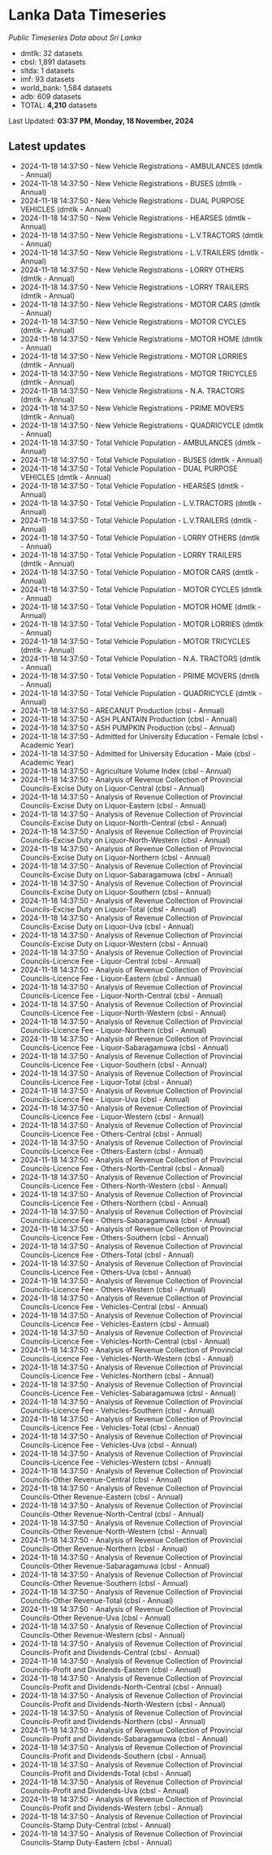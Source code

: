 # Lanka Data Timeseries
*Public Timeseries Data about Sri Lanka*

* dmtlk: 32 datasets
* cbsl: 1,891 datasets
* sltda: 1 datasets
* imf: 93 datasets
* world_bank: 1,584 datasets
* adb: 609 datasets
* TOTAL: **4,210** datasets

Last Updated: **03:37 PM, Monday, 18 November, 2024**

## Latest updates

* 2024-11-18 14:37:50 - New Vehicle Registrations - AMBULANCES (dmtlk - Annual)
* 2024-11-18 14:37:50 - New Vehicle Registrations - BUSES (dmtlk - Annual)
* 2024-11-18 14:37:50 - New Vehicle Registrations - DUAL PURPOSE VEHICLES (dmtlk - Annual)
* 2024-11-18 14:37:50 - New Vehicle Registrations - HEARSES (dmtlk - Annual)
* 2024-11-18 14:37:50 - New Vehicle Registrations - L.V.TRACTORS (dmtlk - Annual)
* 2024-11-18 14:37:50 - New Vehicle Registrations - L.V.TRAILERS (dmtlk - Annual)
* 2024-11-18 14:37:50 - New Vehicle Registrations - LORRY OTHERS (dmtlk - Annual)
* 2024-11-18 14:37:50 - New Vehicle Registrations - LORRY TRAILERS (dmtlk - Annual)
* 2024-11-18 14:37:50 - New Vehicle Registrations - MOTOR CARS (dmtlk - Annual)
* 2024-11-18 14:37:50 - New Vehicle Registrations - MOTOR CYCLES (dmtlk - Annual)
* 2024-11-18 14:37:50 - New Vehicle Registrations - MOTOR HOME (dmtlk - Annual)
* 2024-11-18 14:37:50 - New Vehicle Registrations - MOTOR LORRIES (dmtlk - Annual)
* 2024-11-18 14:37:50 - New Vehicle Registrations - MOTOR TRICYCLES (dmtlk - Annual)
* 2024-11-18 14:37:50 - New Vehicle Registrations - N.A. TRACTORS (dmtlk - Annual)
* 2024-11-18 14:37:50 - New Vehicle Registrations - PRIME MOVERS (dmtlk - Annual)
* 2024-11-18 14:37:50 - New Vehicle Registrations - QUADRICYCLE (dmtlk - Annual)
* 2024-11-18 14:37:50 - Total Vehicle Population - AMBULANCES (dmtlk - Annual)
* 2024-11-18 14:37:50 - Total Vehicle Population - BUSES (dmtlk - Annual)
* 2024-11-18 14:37:50 - Total Vehicle Population - DUAL PURPOSE VEHICLES (dmtlk - Annual)
* 2024-11-18 14:37:50 - Total Vehicle Population - HEARSES (dmtlk - Annual)
* 2024-11-18 14:37:50 - Total Vehicle Population - L.V.TRACTORS (dmtlk - Annual)
* 2024-11-18 14:37:50 - Total Vehicle Population - L.V.TRAILERS (dmtlk - Annual)
* 2024-11-18 14:37:50 - Total Vehicle Population - LORRY OTHERS (dmtlk - Annual)
* 2024-11-18 14:37:50 - Total Vehicle Population - LORRY TRAILERS (dmtlk - Annual)
* 2024-11-18 14:37:50 - Total Vehicle Population - MOTOR CARS (dmtlk - Annual)
* 2024-11-18 14:37:50 - Total Vehicle Population - MOTOR CYCLES (dmtlk - Annual)
* 2024-11-18 14:37:50 - Total Vehicle Population - MOTOR HOME (dmtlk - Annual)
* 2024-11-18 14:37:50 - Total Vehicle Population - MOTOR LORRIES (dmtlk - Annual)
* 2024-11-18 14:37:50 - Total Vehicle Population - MOTOR TRICYCLES (dmtlk - Annual)
* 2024-11-18 14:37:50 - Total Vehicle Population - N.A. TRACTORS (dmtlk - Annual)
* 2024-11-18 14:37:50 - Total Vehicle Population - PRIME MOVERS (dmtlk - Annual)
* 2024-11-18 14:37:50 - Total Vehicle Population - QUADRICYCLE (dmtlk - Annual)
* 2024-11-18 14:37:50 - ARECANUT Production (cbsl - Annual)
* 2024-11-18 14:37:50 - ASH PLANTAIN Production (cbsl - Annual)
* 2024-11-18 14:37:50 - ASH PUMPKIN Production (cbsl - Annual)
* 2024-11-18 14:37:50 - Admitted for University Education - Female (cbsl - Academic Year)
* 2024-11-18 14:37:50 - Admitted for University Education - Male (cbsl - Academic Year)
* 2024-11-18 14:37:50 - Agriculture Volume Index (cbsl - Annual)
* 2024-11-18 14:37:50 - Analysis of Revenue Collection of Provincial Councils-Excise Duty on Liquor-Central (cbsl - Annual)
* 2024-11-18 14:37:50 - Analysis of Revenue Collection of Provincial Councils-Excise Duty on Liquor-Eastern (cbsl - Annual)
* 2024-11-18 14:37:50 - Analysis of Revenue Collection of Provincial Councils-Excise Duty on Liquor-North-Central (cbsl - Annual)
* 2024-11-18 14:37:50 - Analysis of Revenue Collection of Provincial Councils-Excise Duty on Liquor-North-Western (cbsl - Annual)
* 2024-11-18 14:37:50 - Analysis of Revenue Collection of Provincial Councils-Excise Duty on Liquor-Northern (cbsl - Annual)
* 2024-11-18 14:37:50 - Analysis of Revenue Collection of Provincial Councils-Excise Duty on Liquor-Sabaragamuwa (cbsl - Annual)
* 2024-11-18 14:37:50 - Analysis of Revenue Collection of Provincial Councils-Excise Duty on Liquor-Southern (cbsl - Annual)
* 2024-11-18 14:37:50 - Analysis of Revenue Collection of Provincial Councils-Excise Duty on Liquor-Total (cbsl - Annual)
* 2024-11-18 14:37:50 - Analysis of Revenue Collection of Provincial Councils-Excise Duty on Liquor-Uva (cbsl - Annual)
* 2024-11-18 14:37:50 - Analysis of Revenue Collection of Provincial Councils-Excise Duty on Liquor-Western (cbsl - Annual)
* 2024-11-18 14:37:50 - Analysis of Revenue Collection of Provincial Councils-Licence Fee - Liquor-Central (cbsl - Annual)
* 2024-11-18 14:37:50 - Analysis of Revenue Collection of Provincial Councils-Licence Fee - Liquor-Eastern (cbsl - Annual)
* 2024-11-18 14:37:50 - Analysis of Revenue Collection of Provincial Councils-Licence Fee - Liquor-North-Central (cbsl - Annual)
* 2024-11-18 14:37:50 - Analysis of Revenue Collection of Provincial Councils-Licence Fee - Liquor-North-Western (cbsl - Annual)
* 2024-11-18 14:37:50 - Analysis of Revenue Collection of Provincial Councils-Licence Fee - Liquor-Northern (cbsl - Annual)
* 2024-11-18 14:37:50 - Analysis of Revenue Collection of Provincial Councils-Licence Fee - Liquor-Sabaragamuwa (cbsl - Annual)
* 2024-11-18 14:37:50 - Analysis of Revenue Collection of Provincial Councils-Licence Fee - Liquor-Southern (cbsl - Annual)
* 2024-11-18 14:37:50 - Analysis of Revenue Collection of Provincial Councils-Licence Fee - Liquor-Total (cbsl - Annual)
* 2024-11-18 14:37:50 - Analysis of Revenue Collection of Provincial Councils-Licence Fee - Liquor-Uva (cbsl - Annual)
* 2024-11-18 14:37:50 - Analysis of Revenue Collection of Provincial Councils-Licence Fee - Liquor-Western (cbsl - Annual)
* 2024-11-18 14:37:50 - Analysis of Revenue Collection of Provincial Councils-Licence Fee - Others-Central (cbsl - Annual)
* 2024-11-18 14:37:50 - Analysis of Revenue Collection of Provincial Councils-Licence Fee - Others-Eastern (cbsl - Annual)
* 2024-11-18 14:37:50 - Analysis of Revenue Collection of Provincial Councils-Licence Fee - Others-North-Central (cbsl - Annual)
* 2024-11-18 14:37:50 - Analysis of Revenue Collection of Provincial Councils-Licence Fee - Others-North-Western (cbsl - Annual)
* 2024-11-18 14:37:50 - Analysis of Revenue Collection of Provincial Councils-Licence Fee - Others-Northern (cbsl - Annual)
* 2024-11-18 14:37:50 - Analysis of Revenue Collection of Provincial Councils-Licence Fee - Others-Sabaragamuwa (cbsl - Annual)
* 2024-11-18 14:37:50 - Analysis of Revenue Collection of Provincial Councils-Licence Fee - Others-Southern (cbsl - Annual)
* 2024-11-18 14:37:50 - Analysis of Revenue Collection of Provincial Councils-Licence Fee - Others-Total (cbsl - Annual)
* 2024-11-18 14:37:50 - Analysis of Revenue Collection of Provincial Councils-Licence Fee - Others-Uva (cbsl - Annual)
* 2024-11-18 14:37:50 - Analysis of Revenue Collection of Provincial Councils-Licence Fee - Others-Western (cbsl - Annual)
* 2024-11-18 14:37:50 - Analysis of Revenue Collection of Provincial Councils-Licence Fee - Vehicles-Central (cbsl - Annual)
* 2024-11-18 14:37:50 - Analysis of Revenue Collection of Provincial Councils-Licence Fee - Vehicles-Eastern (cbsl - Annual)
* 2024-11-18 14:37:50 - Analysis of Revenue Collection of Provincial Councils-Licence Fee - Vehicles-North-Central (cbsl - Annual)
* 2024-11-18 14:37:50 - Analysis of Revenue Collection of Provincial Councils-Licence Fee - Vehicles-North-Western (cbsl - Annual)
* 2024-11-18 14:37:50 - Analysis of Revenue Collection of Provincial Councils-Licence Fee - Vehicles-Northern (cbsl - Annual)
* 2024-11-18 14:37:50 - Analysis of Revenue Collection of Provincial Councils-Licence Fee - Vehicles-Sabaragamuwa (cbsl - Annual)
* 2024-11-18 14:37:50 - Analysis of Revenue Collection of Provincial Councils-Licence Fee - Vehicles-Southern (cbsl - Annual)
* 2024-11-18 14:37:50 - Analysis of Revenue Collection of Provincial Councils-Licence Fee - Vehicles-Total (cbsl - Annual)
* 2024-11-18 14:37:50 - Analysis of Revenue Collection of Provincial Councils-Licence Fee - Vehicles-Uva (cbsl - Annual)
* 2024-11-18 14:37:50 - Analysis of Revenue Collection of Provincial Councils-Licence Fee - Vehicles-Western (cbsl - Annual)
* 2024-11-18 14:37:50 - Analysis of Revenue Collection of Provincial Councils-Other Revenue-Central (cbsl - Annual)
* 2024-11-18 14:37:50 - Analysis of Revenue Collection of Provincial Councils-Other Revenue-Eastern (cbsl - Annual)
* 2024-11-18 14:37:50 - Analysis of Revenue Collection of Provincial Councils-Other Revenue-North-Central (cbsl - Annual)
* 2024-11-18 14:37:50 - Analysis of Revenue Collection of Provincial Councils-Other Revenue-North-Western (cbsl - Annual)
* 2024-11-18 14:37:50 - Analysis of Revenue Collection of Provincial Councils-Other Revenue-Northern (cbsl - Annual)
* 2024-11-18 14:37:50 - Analysis of Revenue Collection of Provincial Councils-Other Revenue-Sabaragamuwa (cbsl - Annual)
* 2024-11-18 14:37:50 - Analysis of Revenue Collection of Provincial Councils-Other Revenue-Southern (cbsl - Annual)
* 2024-11-18 14:37:50 - Analysis of Revenue Collection of Provincial Councils-Other Revenue-Total (cbsl - Annual)
* 2024-11-18 14:37:50 - Analysis of Revenue Collection of Provincial Councils-Other Revenue-Uva (cbsl - Annual)
* 2024-11-18 14:37:50 - Analysis of Revenue Collection of Provincial Councils-Other Revenue-Western (cbsl - Annual)
* 2024-11-18 14:37:50 - Analysis of Revenue Collection of Provincial Councils-Profit and Dividends-Central (cbsl - Annual)
* 2024-11-18 14:37:50 - Analysis of Revenue Collection of Provincial Councils-Profit and Dividends-Eastern (cbsl - Annual)
* 2024-11-18 14:37:50 - Analysis of Revenue Collection of Provincial Councils-Profit and Dividends-North-Central (cbsl - Annual)
* 2024-11-18 14:37:50 - Analysis of Revenue Collection of Provincial Councils-Profit and Dividends-North-Western (cbsl - Annual)
* 2024-11-18 14:37:50 - Analysis of Revenue Collection of Provincial Councils-Profit and Dividends-Northern (cbsl - Annual)
* 2024-11-18 14:37:50 - Analysis of Revenue Collection of Provincial Councils-Profit and Dividends-Sabaragamuwa (cbsl - Annual)
* 2024-11-18 14:37:50 - Analysis of Revenue Collection of Provincial Councils-Profit and Dividends-Southern (cbsl - Annual)
* 2024-11-18 14:37:50 - Analysis of Revenue Collection of Provincial Councils-Profit and Dividends-Total (cbsl - Annual)
* 2024-11-18 14:37:50 - Analysis of Revenue Collection of Provincial Councils-Profit and Dividends-Uva (cbsl - Annual)
* 2024-11-18 14:37:50 - Analysis of Revenue Collection of Provincial Councils-Profit and Dividends-Western (cbsl - Annual)
* 2024-11-18 14:37:50 - Analysis of Revenue Collection of Provincial Councils-Stamp Duty-Central (cbsl - Annual)
* 2024-11-18 14:37:50 - Analysis of Revenue Collection of Provincial Councils-Stamp Duty-Eastern (cbsl - Annual)